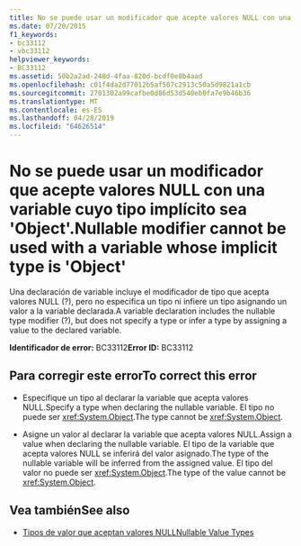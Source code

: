 ```yaml
---
title: No se puede usar un modificador que acepte valores NULL con una variable cuyo tipo implícito sea 'Object'.
ms.date: 07/20/2015
f1_keywords:
- bc33112
- vbc33112
helpviewer_keywords:
- BC33112
ms.assetid: 50b2a2ad-248d-4faa-820d-bcdf0e8b4aad
ms.openlocfilehash: c01f4da2d77012b5af507c2913c50a5d9821a1cb
ms.sourcegitcommit: 2701302a99cafbe0d86d53d540eb0fa7e9b46b36
ms.translationtype: MT
ms.contentlocale: es-ES
ms.lasthandoff: 04/28/2019
ms.locfileid: "64626514"
---
```

# <a name="nullable-modifier-cannot-be-used-with-a-variable-whose-implicit-type-is-object"></a><span data-ttu-id="60bf5-102">No se puede usar un modificador que acepte valores NULL con una variable cuyo tipo implícito sea 'Object'.</span><span class="sxs-lookup"><span data-stu-id="60bf5-102">Nullable modifier cannot be used with a variable whose implicit type is 'Object'</span></span>
<span data-ttu-id="60bf5-103">Una declaración de variable incluye el modificador de tipo que acepta valores NULL (?), pero no especifica un tipo ni infiere un tipo asignando un valor a la variable declarada.</span><span class="sxs-lookup"><span data-stu-id="60bf5-103">A variable declaration includes the nullable type modifier (?), but does not specify a type or infer a type by assigning a value to the declared variable.</span></span>  
  
 <span data-ttu-id="60bf5-104">**Identificador de error:** BC33112</span><span class="sxs-lookup"><span data-stu-id="60bf5-104">**Error ID:** BC33112</span></span>  
  
## <a name="to-correct-this-error"></a><span data-ttu-id="60bf5-105">Para corregir este error</span><span class="sxs-lookup"><span data-stu-id="60bf5-105">To correct this error</span></span>  
  
- <span data-ttu-id="60bf5-106">Especifique un tipo al declarar la variable que acepta valores NULL.</span><span class="sxs-lookup"><span data-stu-id="60bf5-106">Specify a type when declaring the nullable variable.</span></span> <span data-ttu-id="60bf5-107">El tipo no puede ser <xref:System.Object>.</span><span class="sxs-lookup"><span data-stu-id="60bf5-107">The type cannot be <xref:System.Object>.</span></span>  
  
- <span data-ttu-id="60bf5-108">Asigne un valor al declarar la variable que acepta valores NULL.</span><span class="sxs-lookup"><span data-stu-id="60bf5-108">Assign a value when declaring the nullable variable.</span></span> <span data-ttu-id="60bf5-109">El tipo de la variable que acepta valores NULL se inferirá del valor asignado.</span><span class="sxs-lookup"><span data-stu-id="60bf5-109">The type of the nullable variable will be inferred from the assigned value.</span></span> <span data-ttu-id="60bf5-110">El tipo del valor no puede ser <xref:System.Object>.</span><span class="sxs-lookup"><span data-stu-id="60bf5-110">The type of the value cannot be <xref:System.Object>.</span></span>  
  
## <a name="see-also"></a><span data-ttu-id="60bf5-111">Vea también</span><span class="sxs-lookup"><span data-stu-id="60bf5-111">See also</span></span>

- [<span data-ttu-id="60bf5-112">Tipos de valor que aceptan valores NULL</span><span class="sxs-lookup"><span data-stu-id="60bf5-112">Nullable Value Types</span></span>](../../visual-basic/programming-guide/language-features/data-types/nullable-value-types.md)
